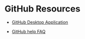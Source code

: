 # GitHub Resources

- [GitHub Desktop Application](https://desktop.github.io)

- [GitHub help FAQ](https://help.github.com)


